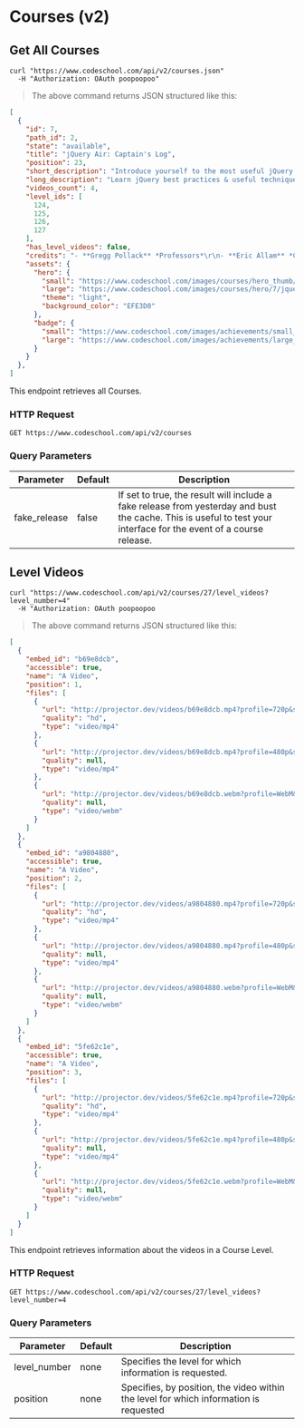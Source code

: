 # Courses (v2)

## Get All Courses

```shell
curl "https://www.codeschool.com/api/v2/courses.json"
  -H "Authorization: OAuth poopoopoo"
```

> The above command returns JSON structured like this:

```json
[
  {
    "id": 7,
    "path_id": 2,
    "state": "available",
    "title": "jQuery Air: Captain's Log",
    "position": 23,
    "short_description": "Introduce yourself to the most useful jQuery techniques. Soon to be discontinued.",
    "long_description": "Learn jQuery best practices & useful techniques of jQuery's efficient JavaScript library. Let jQuery Air: Captain's Log help you make the most of your code.",
    "videos_count": 4,
    "level_ids": [
      124,
      125,
      126,
      127
    ],
    "has_level_videos": false,
    "credits": "- **Gregg Pollack** *Professors*\r\n- **Eric Allam** *Content Contributors*\r\n- **Drew Barontini** *Designers*\r\n- **Drew Barontini** *Front-end Development*\r\n- **Eric Allam** *Challenge Implementation*\r\n- **Less Films** *Video Production*",
    "assets": {
      "hero": {
        "small": "https://www.codeschool.com/images/courses/hero_thumb/7/jquery-air-captains-log-6a86bb1fcc843912dd59e96b418a89b9.jpg",
        "large": "https://www.codeschool.com/images/courses/hero/7/jquery-air-captains-log-e7bdc37d16e57bb717bb5a8df238a490.jpg",
        "theme": "light",
        "background_color": "EFE3D0"
      },
      "badge": {
        "small": "https://www.codeschool.com/images/achievements/small_badge/30/completed-jquery-air-captain-s-log-4c74a49096cad0262e4e5a5b30c7cb7f.png",
        "large": "https://www.codeschool.com/images/achievements/large_badge/30/completed-jquery-air-captain-s-log-0f4b90723003d3c9c132ed6270298be5.png"
      }
    }
  },
]
```

This endpoint retrieves all Courses.

### HTTP Request

`GET https://www.codeschool.com/api/v2/courses`

### Query Parameters

Parameter | Default | Description
--------- | ------- | -----------
fake_release | false | If set to true, the result will include a fake release from yesterday and bust the cache. This is useful to test your interface for the event of a course release.


## Level Videos

```shell
curl "https://www.codeschool.com/api/v2/courses/27/level_videos?level_number=4"
  -H "Authorization: OAuth poopoopoo
```

> The above command returns JSON structured like this:

```json
[
  {
    "embed_id": "b69e8dcb",
    "accessible": true,
    "name": "A Video",
    "position": 1,
    "files": [
      {
        "url": "http://projector.dev/videos/b69e8dcb.mp4?profile=720p&site=codeschool&sso=3p-gFOslNuF6GLD2QS7IF-S0RVSqdQCD5RJ3lM93g0LFQBQfKqpI8FDjIqFAF_BUFB9-i-m_qNO3770adF2CXImzTuWEMYfXcdQ6vI9mNoStC3isYzuNL12uuA5TT6P-",
        "quality": "hd",
        "type": "video/mp4"
      },
      {
        "url": "http://projector.dev/videos/b69e8dcb.mp4?profile=480p&site=codeschool&sso=3p-gFOslNuF6GLD2QS7IF-S0RVSqdQCD5RJ3lM93g0LFQBQfKqpI8FDjIqFAF_BUFB9-i-m_qNO3770adF2CXImzTuWEMYfXcdQ6vI9mNoStC3isYzuNL12uuA5TT6P-",
        "quality": null,
        "type": "video/mp4"
      },
      {
        "url": "http://projector.dev/videos/b69e8dcb.webm?profile=WebM&site=codeschool&sso=3p-gFOslNuF6GLD2QS7IF-S0RVSqdQCD5RJ3lM93g0LFQBQfKqpI8FDjIqFAF_BUFB9-i-m_qNO3770adF2CXImzTuWEMYfXcdQ6vI9mNoStC3isYzuNL12uuA5TT6P-",
        "quality": null,
        "type": "video/webm"
      }
    ]
  },
  {
    "embed_id": "a9804880",
    "accessible": true,
    "name": "A Video",
    "position": 2,
    "files": [
      {
        "url": "http://projector.dev/videos/a9804880.mp4?profile=720p&site=codeschool&sso=goxLfxIRXixROwCGldFNuPcIftE8ibL8PGLd7o8UnMoua3he4djEq15_JynOGn86_v11pYXtYKZ6xd5OrcSFwoeF61IbXYRgW2tZ_rk-bKABJEJ624CO70c28_EP92XX",
        "quality": "hd",
        "type": "video/mp4"
      },
      {
        "url": "http://projector.dev/videos/a9804880.mp4?profile=480p&site=codeschool&sso=goxLfxIRXixROwCGldFNuPcIftE8ibL8PGLd7o8UnMoua3he4djEq15_JynOGn86_v11pYXtYKZ6xd5OrcSFwoeF61IbXYRgW2tZ_rk-bKABJEJ624CO70c28_EP92XX",
        "quality": null,
        "type": "video/mp4"
      },
      {
        "url": "http://projector.dev/videos/a9804880.webm?profile=WebM&site=codeschool&sso=goxLfxIRXixROwCGldFNuPcIftE8ibL8PGLd7o8UnMoua3he4djEq15_JynOGn86_v11pYXtYKZ6xd5OrcSFwoeF61IbXYRgW2tZ_rk-bKABJEJ624CO70c28_EP92XX",
        "quality": null,
        "type": "video/webm"
      }
    ]
  },
  {
    "embed_id": "5fe62c1e",
    "accessible": true,
    "name": "A Video",
    "position": 3,
    "files": [
      {
        "url": "http://projector.dev/videos/5fe62c1e.mp4?profile=720p&site=codeschool&sso=8HEr0Zl7ATdit3miXhzAtIQt5R1bLQ6NUlP9kpfqt-K9MjfSmoF6aKF0UEXDPFJlX6XhuBguVN872zsZapkUoIqiPGQyfkCEc5MAdhPFL_T_w47UqI0bXVl8ZCdKk4VO",
        "quality": "hd",
        "type": "video/mp4"
      },
      {
        "url": "http://projector.dev/videos/5fe62c1e.mp4?profile=480p&site=codeschool&sso=8HEr0Zl7ATdit3miXhzAtIQt5R1bLQ6NUlP9kpfqt-K9MjfSmoF6aKF0UEXDPFJlX6XhuBguVN872zsZapkUoIqiPGQyfkCEc5MAdhPFL_T_w47UqI0bXVl8ZCdKk4VO",
        "quality": null,
        "type": "video/mp4"
      },
      {
        "url": "http://projector.dev/videos/5fe62c1e.webm?profile=WebM&site=codeschool&sso=8HEr0Zl7ATdit3miXhzAtIQt5R1bLQ6NUlP9kpfqt-K9MjfSmoF6aKF0UEXDPFJlX6XhuBguVN872zsZapkUoIqiPGQyfkCEc5MAdhPFL_T_w47UqI0bXVl8ZCdKk4VO",
        "quality": null,
        "type": "video/webm"
      }
    ]
  }
]
```

This endpoint retrieves information about the videos in a Course Level.

### HTTP Request

`GET https://www.codeschool.com/api/v2/courses/27/level_videos?level_number=4`

### Query Parameters

Parameter | Default | Description
--------- | ------- | -----------
level_number | none | Specifies the level for which information is requested.
position | none | Specifies, by position, the video within the level for which information is requested

